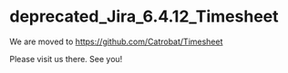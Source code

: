 # deprecated_Jira_6.4.12_Timesheet


We are moved to https://github.com/Catrobat/Timesheet

Please visit us there. See you!
